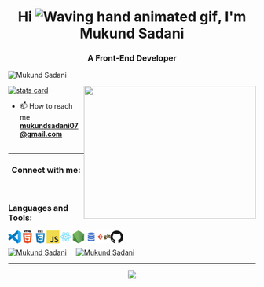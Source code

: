 <h1 align="center">Hi <img src="https://raw.githubusercontent.com/nixin72/nixin72/master/wave.gif" 
         alt="Waving hand animated gif"
         height="45"
         width="45" />, I'm Mukund Sadani</h1>
<h3 align="center">A Front-End Developer</h3>

<p align="left"> <img src="https://komarev.com/ghpvc/?username=mukundsadani07&label=Profile%20views&color=0e75b6&style=flat" alt="Mukund Sadani" /> </p>

<p>
<a align= "center" href="https://github.com/mukundsadani07">
  <img alt= "stats card" height="200px" width="400" src="https://github-readme-stats.vercel.app/api?username=mukundsadani07&show_icons=true&theme=radical"
 />
  <img align="right" height="270px" width="350" src="https://cdn.dribbble.com/users/2238041/screenshots/4763918/working.gif" /> </a>

</p>

<!-- <p align="left"> <a href="https://twitter.com/Dark_carnage07" target="blank"><img src="https://img.shields.io/twitter/follow/Dark_carnage07?logo=twitter&style=for-the-badge" alt="Mukund Sadani" /></a> </p> -->

- 📫 How to reach me **mukundsadani07@gmail.com**
<br><br>
<hr>

<h3 align="center">Connect with me:</h3>
<p align="center">

<br />

### Languages and Tools:
<p align="center">
<img align="left" alt="Visual Studio Code" width="26px" src="https://raw.githubusercontent.com/github/explore/80688e429a7d4ef2fca1e82350fe8e3517d3494d/topics/visual-studio-code/visual-studio-code.png" />
<img align="left" alt="HTML5" width="26px" src="https://raw.githubusercontent.com/github/explore/80688e429a7d4ef2fca1e82350fe8e3517d3494d/topics/html/html.png" />
<img align="left" alt="CSS3" width="26px" src="https://raw.githubusercontent.com/github/explore/80688e429a7d4ef2fca1e82350fe8e3517d3494d/topics/css/css.png" />
<img align="left" alt="JavaScript" width="26px" src="https://raw.githubusercontent.com/github/explore/80688e429a7d4ef2fca1e82350fe8e3517d3494d/topics/javascript/javascript.png" />
<img align="left" alt="React" width="26px" src="https://raw.githubusercontent.com/github/explore/80688e429a7d4ef2fca1e82350fe8e3517d3494d/topics/react/react.png" />
<img align="left" alt="Node.js" width="26px" src="https://raw.githubusercontent.com/github/explore/80688e429a7d4ef2fca1e82350fe8e3517d3494d/topics/nodejs/nodejs.png" />
<img align="left" alt="SQL" width="26px" src="https://raw.githubusercontent.com/github/explore/80688e429a7d4ef2fca1e82350fe8e3517d3494d/topics/sql/sql.png" />
<img align="left" alt="Git" width="26px" src="https://raw.githubusercontent.com/github/explore/80688e429a7d4ef2fca1e82350fe8e3517d3494d/topics/git/git.png" />
<img align="left" alt="GitHub" width="26px" src="https://raw.githubusercontent.com/github/explore/78df643247d429f6cc873026c0622819ad797942/topics/github/github.png" />
</p>

<br />
<br />
<!-- <a href="https://twitter.com/Dark_carnage07" target="blank"><img align="center" src="https://img.icons8.com/cute-clipart/64/000000/twitter.png" alt="Mukund Sadani" height="50" width="50" /></a> &nbsp;&nbsp;&nbsp; -->
<a href="https://www.linkedin.com/in/mukund-sadani-88673617a/" target="_blank"><img align="center" src="https://img.icons8.com/cute-clipart/64/000000/linkedin.png" alt="Mukund Sadani" height="50" width="50" /></a>&nbsp;&nbsp;&nbsp;&nbsp;
<a href="https://www.instagram.com/_mukund7_/" target="_blank"><img align="center" src="https://img.icons8.com/cute-clipart/64/000000/instagram-new.png" alt="Mukund Sadani" height="50" width="50" /></a>
</p>

<hr>
<!-- 
<p align="center">
  <img src="https://github.com/ishikkkkaaaa/ishikkkkaaaa/raw/output/github-contribution-grid-snake.svg" alt="snake"></center>
</p> -->
<p align="center">
  <img src="https://activity-graph.herokuapp.com/graph?username=mukundsadani07&theme=react-dark")
"></center>
</p>
